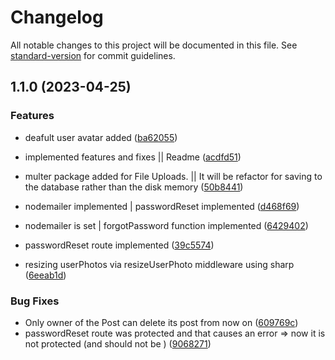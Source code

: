 # Changelog

All notable changes to this project will be documented in this file. See [standard-version](https://github.com/conventional-changelog/standard-version) for commit guidelines.

## 1.1.0 (2023-04-25)


### Features

* deafult user avatar added ([ba62055](https://github.com/actuallyzefe/twitter-backend-clone/commit/ba620558cb1a37d15e3cd5ef96d828b7a6427208))
* implemented features and fixes || Readme ([acdfd51](https://github.com/actuallyzefe/twitter-backend-clone/commit/acdfd517dd7c6124ef0461407a32e8e38060007f))

* multer package added for File Uploads. || It will be refactor for saving to the database rather than the disk memory ([50b8441](https://github.com/actuallyzefe/twitter-backend-clone/commit/50b8441bcffb975b49ef94bec27282ec196ae211))
* nodemailer implemented | passwordReset implemented ([d468f69](https://github.com/actuallyzefe/twitter-backend-clone/commit/d468f697fd482d10c086da010251918641327e60))
* nodemailer is set | forgotPassword function implemented ([6429402](https://github.com/actuallyzefe/twitter-backend-clone/commit/6429402fadd8b90d6400d0627ef3507cf212d9b5))
* passwordReset route implemented ([39c5574](https://github.com/actuallyzefe/twitter-backend-clone/commit/39c55749ac1c2137c42fee117071a372364aefa3))
* resizing userPhotos via resizeUserPhoto middleware using sharp ([6eeab1d](https://github.com/actuallyzefe/twitter-backend-clone/commit/6eeab1d99cf5f43b0c999f96648a89a57a2bb0b8))


### Bug Fixes

* Only owner of the Post can delete its post from now on ([609769c](https://github.com/actuallyzefe/twitter-backend-clone/commit/609769c45b06e5109e63a666b3f1402a661db04e))
* passwordReset route was protected and that causes an error => now it is not protected (and should not be ) ([9068271](https://github.com/actuallyzefe/twitter-backend-clone/commit/9068271e729070de949d65730542e931d79d1f48))
